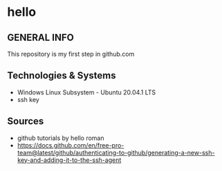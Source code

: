 # hello
## GENERAL INFO
This repository is my first step in github.com
## Technologies & Systems
* Windows Linux Subsystem - Ubuntu 20.04.1 LTS
* ssh key
## Sources
* github tutorials by hello roman
* https://docs.github.com/en/free-pro-team@latest/github/authenticating-to-github/generating-a-new-ssh-key-and-adding-it-to-the-ssh-agent
